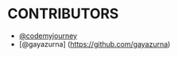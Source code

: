 # CONTRIBUTORS

- [@codemyjourney](https://github.com/codemyjourney)
- [@gayazurna] (https://github.com/gayazurna)
